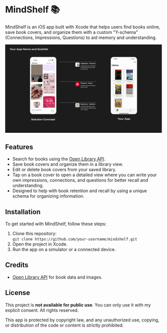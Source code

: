 # MindShelf 📚
MindShelf is an iOS app built with Xcode that helps users find books online, save book covers, and organize them with a custom "Y-schema" (Connections, Impressions, Questions) to aid memory and understanding.

![App Screenshot](AppScreen.jpg)

## Features
- Search for books using the [Open Library API](https://openlibrary.org/).
- Save book covers and organize them in a library view.
- Edit or delete book covers from your saved library.
- Tap on a book cover to open a detailed view where you can write your own impressions, connections, and questions for better recall and understanding.
- Designed to help with book retention and recall by using a unique schema for organizing information.

## Installation
To get started with MindShelf, follow these steps:

1. Clone this repository:  
   `git clone https://github.com/your-username/mindshelf.git`
2. Open the project in Xcode.
3. Run the app on a simulator or a connected device.

## Credits
- [Open Library API](https://openlibrary.org/) for book data and images.

## License
This project is **not available for public use**. You can only use it with my explicit consent. All rights reserved.

This app is protected by copyright law, and any unauthorized use, copying, or distribution of the code or content is strictly prohibited.
